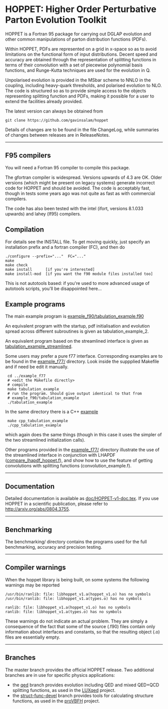 HOPPET: Higher Order Perturbative Parton Evolution Toolkit
==========================================================

HOPPET is a Fortran 95 package for carrying out DGLAP evolution and
other common manipulations of parton distribution functions (PDFs).

Within HOPPET, PDFs are represented on a grid in x-space so as to
avoid limitations on the functional form of input
distributions. Decent speed and accuracy are obtained through the
representation of splitting functions in terms of their convolution
with a set of piecewise polynomial basis functions, and Runge-Kutta
techniques are used for the evolution in Q.

Unpolarised evolution is provided in the MSbar scheme to NNLO in the
coupling, including heavy-quark thresholds, and polarised evolution to
NLO. The code is structured so as to provide simple access to the
objects representing splitting function and PDFs, making it possible
for a user to extend the facilities already provided.

The latest version can always be obtained from

    git clone https://github.com/gavinsalam/hoppet

Details of changes are to be found in the file ChangeLog, while
summaries of changes between releases are in ReleaseNotes.


----------------------------------------------------------------------
F95 compilers
-------------

You will need a Fortran 95 compiler to compile this package. 

The gfortran compiler is widespread. Versions upwards of 4.3 are
OK. Older versions (which might be present on legacy systems) generate
incorrect code for HOPPET and should be avoided. The code is
acceptably fast, though in tests some years ago was not quite as fast
as with commercial compilers.

The code has also been tested with the intel (ifort, versions 8.1.033
upwards) and lahey (lf95) compilers.

Compilation
-----------
For details see the INSTALL file. To get moving quickly, just specify
an installation prefix and a fortran compiler (FC), and then do

    ./configure --prefix="..."  FC="..."
    make 
    make check
    make install      [if you're interested]
    make install-mod  [if you want the f90 module files installed too]

This is not autotools based: if you're used to more advanced usage of
autotools scripts, you'll be disappointed here...

Example programs
----------------

The main example program is
[example_f90/tabulation_example.f90](example_f90/tabulation_example.f90)

An equivalent program with the startup, pdf initialisation and
evolution spread across different subroutines is given as
tabulation_example_2.

An equivalent program based on the streamlined interface is given as
[tabulation_example_streamlined](example_f90/tabulation_example_streamlined.f90).

Some users may prefer a pure f77 interface. Corresponding examples are
to be found in the [example_f77/](example_f77) directory. Look inside
the suppplied Makefile and if need be edit it manually.

     cd ../example_f77
     # <edit the Makefile directly>
     # compile
     make tabulation_example
     # run the program. Should give output identical to that from
     # example_f90/tabulation_example
     ./tabulation_example

In the same directory there is a C++ [example](example_f77/cpp_tabulation_example.cc)

     make cpp_tabulation_example
     ./cpp_tabulation_example

which again does the same things (though in this case it uses the
simpler of the two streamlined initialization calls).

Other programs provided in the [example_f77/](example_f77) directory
illustrate the use of the streamlined interface in conjunction with
LHAPDF ([compare_lhapdf_hoppet.f](example_f77/compare_lhapdf_hoppet.f)),
and show how to use the feature of getting convolutions with splitting
functions (convolution_example.f).

----------------------------------------------------------------------
Documentation
-------------

Detailed documentation is available as
[doc/HOPPET-v1-doc.tex](doc/HOPPET-v1-doc.tex). If you use HOPPET in a
scientific publication, please refer to
http://arxiv.org/abs/0804.3755. 


----------------------------------------------------------------------
Benchmarking
------------

The benchmarking/ directory contains the programs used for the full
benchmarking, accuracy and precision testing. 


----------------------------------------------------------------------
Compiler warnings
-----------------

When the hoppet library is being built, on some systems the following
warnings may be reported 

    /usr/bin/ranlib: file: libhoppet_v1.a(hoppet_v1.o) has no symbols
    /usr/bin/ranlib: file: libhoppet_v1.a(types.o) has no symbols
    
    ranlib: file: libhoppet_v1.a(hoppet_v1.o) has no symbols
    ranlib: file: libhoppet_v1.a(types.o) has no symbols

These warnings do not indicate an actual problem. They are simply a
consequence of the fact that some of the source (.f90) files contain
only information about interfaces and constants, so that the resulting
object (.o) files are essentially empty.

----------------------------------------------------------------------
Branches
--------

The master branch provides the official HOPPET release. Two additional
branches are in use for specific physics applications:

- the [qed](https://github.com/gavinsalam/hoppet/tree/qed) branch
  provides evolution including QED and mixed QED+QCD splitting
  functions, as used in the [LUXqed](http://luxqed.web.cern.ch/luxqed/)
  project. 
- the
  [struct-func-devel](https://github.com/gavinsalam/hoppet/tree/struct-func-devel)
  branch provides tools for calculating structure functions, as used in the
  [proVBFH](https://provbfh.hepforge.org/) project.

